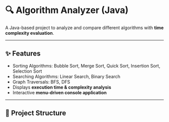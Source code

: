 # 🔍 Algorithm Analyzer (Java)

A Java-based project to analyze and compare different algorithms with **time complexity evaluation**.

---

## ✨ Features
- Sorting Algorithms: Bubble Sort, Merge Sort, Quick Sort, Insertion Sort, Selection Sort
- Searching Algorithms: Linear Search, Binary Search
- Graph Traversals: BFS, DFS
- Displays **execution time & complexity analysis**
- Interactive **menu-driven console application**

---

## 📂 Project Structure
